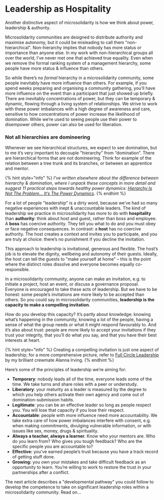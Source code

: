 # Leadership as Hospitality

Another distinctive aspect of microsolidarity is how we think about power, leadership & authority.

Microsolidarity communities are designed to distribute authority and maximise autonomy, but it could be misleading to call them "non-hierarchical". Non-hierarchy implies that nobody has more status or importance than anyone else. In my work with non-hierarchical groups all over the world, I’ve never met one that achieved true equality. Even when we remove the formal ranking system of a management hierarchy, some people have more status & influence than others.

So while there’s no _formal_ hierarchy in a microsolidarity community, some people inevitably have more influence than others. For example, if you spend weeks preparing and organising a community gathering, you’ll have more influence on the event than a participant that just showed up briefly. There are inevitably concentrations of power, but they can be temporary & dynamic, flowing through a living system of relationships. We strive to work with these power imbalances with a high degree of awareness and care, sensitive to how concentrations of power increase the likelihood of domination. While we’re used to seeing people use their power to disempower others, power can also be used for liberation.

### Not all hierarchies are domineering

Whenever we see hierarchical structures, we expect to see domination, but to me it’s very important to decouple "hierarchy" from “domination”. There are hierarchical forms that are not domineering. Think for example of the relation between a tree trunk and its branches, or between an apprentice and mentor.

{% hint style="info" %}
_I’ve written elsewhere about the difference between hierarchy & domination, where I unpack these concepts in more detail and suggest 11 practical steps towards healthy power dynamics:_ [_Hierarchy Is Not The Problem... It’s The Power Dynamics_](https://www.thehum.org/post/hierarchy-is-not-the-problem).
{% endhint %}

For a lot of people "leadership" is a dirty word, because we’ve had so many negative experiences with inept & unaccountable leaders. The kind of leadership we practice in microsolidarity has more to do with **hospitality** than **authority**: think about host and guest, rather than boss and employee. A **boss** has coercive authority. They tell you what to do and you must obey or face negative consequences. In contrast: a **host** has no coercive authority. The host creates a context and invites you to participate, and you are truly at choice: there’s no punishment if you decline the invitation.

This approach to leadership is invitational, generous and flexible. The host’s job is to elevate the dignity, wellbeing and autonomy of their guests. Ideally, the host can tell the guests to "make yourself at home" – this is the point where the distinct roles dissolve and everyone becomes equally co-responsible.

In a microsolidarity community, anyone can make an invitation, e.g. to initiate a project, host an event, or discuss a governance proposal. Everyone is encouraged to take these acts of leadership. But we have to be honest: some people’s invitations are more likely to be accepted than others. So you could say in microsolidarity communities, **leadership is the capacity to make a compelling invitation**.

How do you develop this capacity? It’s partly about knowledge: knowing what’s happening in the community, knowing a lot of the people, having a sense of what the group needs or what it might respond favourably to. And it’s also about trust: people are more likely to accept your invitations if they trust your integrity, that you’ll do what you say, and that you have their best interests at heart.

{% hint style="info" %}
Creating a compelling invitation is just one aspect of leadership; for a more comprehensive picture, refer to [Full Circle Leadership](https://medium.com/enspiral-tales/beyond-dreamers-vs-doers-full-circle-leadership-869557da1248) by my brilliant crewmate Alanna Irving.
{% endhint %}

Here’s some of the principles of leadership we’re aiming for:

* **Temporary**: nobody leads all of the time, everyone leads some of the time. We take turns and share roles with a peer or understudy.
* **Liberatory**: your maturity as a leader is measured by the degree to which you help others activate their own agency and come out of domination-submission habits.
* **Legitimate**: you can be an effective leader so long as people respect you. You will lose that capacity if you lose their respect.
* **Accountable**: people with more influence need more accountability. We take extra care of how power imbalances interfere with consent, e.g. when making commitments, divulging vulnerable information, or with issues like sex, money, drugs & spirituality.
* **Always a teacher, always a learner.** Know who your mentors are. Who do you learn from? Who gives you tough feedback? Who are the specific people you are accountable to?
* **Effective:** you’ve earned people’s trust because you have a track record of getting stuff done.
* **Growing:** you own your mistakes and take difficult feedback as an opportunity to learn. You’re willing to work to restore the trust in your partnerships after a conflict.

The next article describes a "developmental pathway" you could follow to develop the competence to take on significant leadership roles within a microsolidarity community. Read on...
